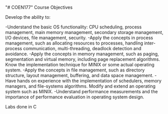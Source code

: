 "# COEN177" 
Course Objectives

Develop the ability to:

  -Understand the basic OS functionality: CPU scheduling, process management, main memory management, secondary storage management, I/O devices, file management, security.
  -Apply the concepts in process management, such as allocating resources to processes, handling inter-process communication, multi-threading, deadlock detection and avoidance.
  -Apply the concepts in memory management, such as paging, segmentation and virtual memory, including page replacement algorithms.  Know the implementation technique for MINIX or some actual operating system.
  -Apply the concepts in file management, such as directory structure, layout management, buffering, and data space management.
  -Have hands on experience with the implementation of schedulers, memory managers, and file-systems algorithms.  Modify and extend an operating system such as MINIX.
  -Understand performance measurements and the importance of performance evaluation in operating system design.
  
  Labs done in C
